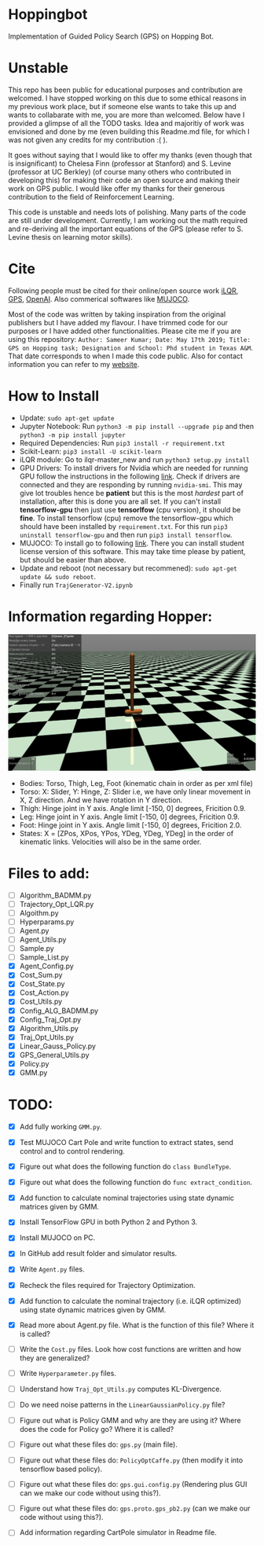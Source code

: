 # Hoppingbot
Implementation of Guided Policy Search (GPS) on Hopping Bot.

# Unstable
This repo has been public for educational purposes and contribution are welcomed. I have stopped working on this
due to some ethical reasons in my previous work place, but if someone else wants to take this up and wants to 
collabarate with me, you are more than welcomed. Below have I provided a glimpse of all the TODO tasks. 
Idea and majoritiy of work was envisioned and done by me (even building this Readme.md file, for which I was not given any credits for my contribution :( ). 

It goes without saying that I would like to offer my thanks (even though that is insignificant) to Chelesa Finn (professor at Stanford) and S. Levine (professor at UC Berkley) (of course many others who contributed in developing this) for making their code an open source and making their work on GPS public. I would like offer my thanks for their generous contribution to the field of Reinforcement Learning. 

This code is unstable and needs lots of polishing. Many parts of the code are still under development. Currently,
I am working out the math required and re-deriving all the important equations of the GPS (please refer to S. Levine thesis on learning motor skills).

# Cite
Following people must be cited for their online/open source work [iLQR](https://github.com/anassinator/ilqr), [GPS](http://rll.berkeley.edu/gps/), [OpenAI](https://github.com/openai). Also commerical softwares like [MUJOCO](http://www.mujoco.org/). 

Most of the code was written by taking inspiration from the original publishers but I have added my flavour. I have trimmed code for our purposes or I have added other functionalities. Please cite me if you are using this repository: `Author: Sameer Kumar; Date: May 17th 2019; Title: GPS on Hopping task; Designation and School: Phd student in Texas A&M`. That date corresponds to when I made this code public. Also for contact information you can refer to my [website](https://sites.google.com/view/bvsk35/home?authuser=0).  

# How to Install
- Update: `sudo apt-get update`
- Jupyter Notebook: Run `python3 -m pip install --upgrade pip` and then `python3 -m pip install jupyter`
- Required Dependencies: Run `pip3 install -r requirement.txt`
- Scikit-Learn: `pip3 install -U scikit-learn`
- iLQR module: Go to ilqr-master_new and run `python3 setup.py install`
- GPU Drivers: To install drivers for Nvidia which are needed for running GPU follow the instructions in the following [link](https://www.tensorflow.org/install/gpu). Check if drivers are connected and they are responding by running `nvidia-smi`. This may give lot troubles hence be **patient** but this is the most *hardest* part of installation, after this is done you are all set. If you can't install **tensorflow-gpu** then just use **tensorlfow** (cpu version), it should be **fine**. To install tensorflow (cpu) remove the tensorflow-gpu which should have been installed by `requirement.txt`. For this run `pip3 uninstall tensorflow-gpu` and then run `pip3 install tensorflow`. 
- MUJOCO: To install go to following [link](http://www.mujoco.org/). There you can install student license version of this software. This may take time please by patient, but should be easier than above.
- Update and reboot (not necessary but recommened): `sudo apt-get update && sudo reboot`.
- Finally run `TrajGenerator-V2.ipynb`

# Information regarding Hopper:
![Hopper](Hopper.png)
- Bodies: Torso, Thigh, Leg, Foot (kinematic chain in order as per xml file)
- Torso: X: Slider, Y: Hinge, Z: Slider i.e, we have only linear movement in X, Z direction. 
  And we have rotation in Y direction.
- Thigh: Hinge joint in Y axis. Angle limit [-150, 0] degrees, Fricition 0.9.
- Leg: Hinge joint in Y axis. Angle limit [-150, 0] degrees, Fricition 0.9.
- Foot: Hinge joint in Y axis. Angle limit [-150, 0] degrees, Fricition 2.0.
- States: X = [ZPos, XPos, YPos, YDeg, YDeg, YDeg] in the order of kinematic links. 
  Velocities will also be in the same order.

# Files to add:
- [ ] Algorithm_BADMM.py
- [ ] Trajectory_Opt_LQR.py
- [ ] Algoithm.py
- [ ] Hyperparams.py
- [ ] Agent.py
- [ ] Agent_Utils.py
- [ ] Sample.py
- [ ] Sample_List.py
- [x] Agent_Config.py
- [x] Cost_Sum.py
- [x] Cost_State.py
- [x] Cost_Action.py
- [x] Cost_Utils.py
- [x] Config_ALG_BADMM.py
- [x] Config_Traj_Opt.py
- [x] Algorithm_Utils.py
- [x] Traj_Opt_Utils.py
- [x] Linear_Gauss_Policy.py
- [x] GPS_General_Utils.py
- [x] Policy.py
- [x] GMM.py

# TODO:
- [x] Add fully working `GMM.py`. 
- [x] Test MUJOCO Cart Pole and write function to extract states, send control and to control rendering. 
- [x] Figure out what does the following function do `class BundleType`.
- [x] Figure out what does the following function do `func extract_condition`.
- [x] Add function to calculate nominal trajectories using state dynamic matrices given by GMM.
- [x] Install TensorFlow GPU in both Python 2 and Python 3.
- [x] Install MUJOCO on PC. 
- [x] In GitHub add result folder and simulator results.
- [x] Write `Agent.py` files.
- [x] Recheck the files required for Trajectory Optimization.
- [x] Add function to calculate the nominal trajectory (i.e. iLQR optimized) using state dynamic matrices given by GMM. 
- [x] Read more about Agent.py file. What is the function of this file? Where it is called?
- [ ] Write the `Cost.py` files. Look how cost functions are written and how they are generalized?
- [ ] Write `Hyperparameter.py` files. 
- [ ] Understand how `Traj_Opt_Utils.py` computes KL-Divergence.
- [ ] Do we need noise patterns in the `LinearGaussianPolicy.py` file?
- [ ] Figure out what is Policy GMM and why are they are using it? Where does the code for Policy go? Where it is called?
- [ ] Figure out what these files do: `gps.py` (main file).
- [ ] Figure out what these files do: `PolicyOptCaffe.py` (then modify it into tensorflow based policy).
- [ ] Figure out what these files do: `gps.gui.config.py` (Rendering plus GUI can we make our code without using this?).
- [ ] Figure out what these files do: `gps.proto.gps_pb2.py` (can we make our code without using this?).
- [ ] Add information regarding CartPole simulator in Readme file. 

